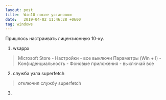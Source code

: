 ```yaml
---
layout: post
title:  Win10 после установки
date:   2019-04-02 11:46:28 +0600
tag: windows
---
```




Пришлось настраивать лицензионную 10-ку.

1. wsappx

> Microsoft Store - Настройки - все выключи
> Параметры (Win + I) - Конфиденциальность - Фоновые приложения - выключай все

2. служба узла superfetch

> отключил службу superfetch

3. 

